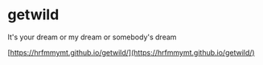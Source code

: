 # getwild

It's your dream or my dream or somebody's dream

[https://hrfmmymt.github.io/getwild/](https://hrfmmymt.github.io/getwild/)

